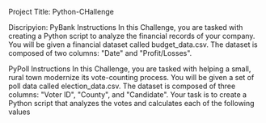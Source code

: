 Project Title:
Python-CHallenge

Discripyion:
PyBank Instructions
In this Challenge, you are tasked with creating a Python script to analyze the financial records of your company. You will be given a financial dataset called budget_data.csv. The dataset is composed of two columns: "Date" and "Profit/Losses".

PyPoll Instructions
In this Challenge, you are tasked with helping a small, rural town modernize its vote-counting process.
You will be given a set of poll data called election_data.csv. The dataset is composed of three columns: "Voter ID", "County", and "Candidate". Your task is to create a Python script that analyzes the votes and calculates each of the following values
